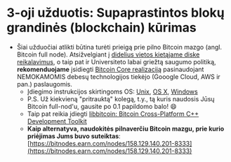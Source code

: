 # 3-oji užduotis: Supaprastintos blokų grandinės (blockchain) kūrimas

- Šiai užduočiai atlikti būtina turėti prieigą prie pilno Bitcoin mazgo (angl. Bitcoin full node). Atsižvelgiant į [didelius  vietos kietąjame diske reikalavimus](https://www.blockchain.com/charts/blocks-size?timespan=all), o taip pat ir Universiteto labai griežtą saugumo politiką, __rekomenduojame__ įsidiegti [Bitcoin Core realizaciją](https://github.com/bitcoin/bitcoin) pasinaudojant NEMOKAMOMIS debesų technologijos tiekėjo (Gooogle Cloud, AWS ir pan.) paslaugomis.
  - Įdiegimo instrukcijos skirtingoms OS: [Unix](https://github.com/bitcoin/bitcoin/blob/master/doc/build-unix.md), [OS X](https://github.com/bitcoin/bitcoin/blob/master/doc/build-osx.md), [Windows](https://github.com/bitcoin/bitcoin/blob/master/doc/build-windows.md)
  - P.S. Už kiekvieną "pritrauktą" kolegą, t.y., tą kuris naudosis Jūsų Bitcoin full-nod'u, gausite po 0.1 papildomo balo! :smile:
  - Taip pat reikia įdiegti [libbitcoin: Bitcoin Cross-Platform C++ Development Toolkit](https://github.com/libbitcoin/libbitcoin-system)
  - **Kaip alternatyva, naudokitės pilnaverčiu Bitcoin mazgu, prie kurio priėjimas Jums buvo suteiktas**: [https://bitnodes.earn.com/nodes/158.129.140.201-8333](https://bitnodes.earn.com/nodes/158.129.140.201-8333)
